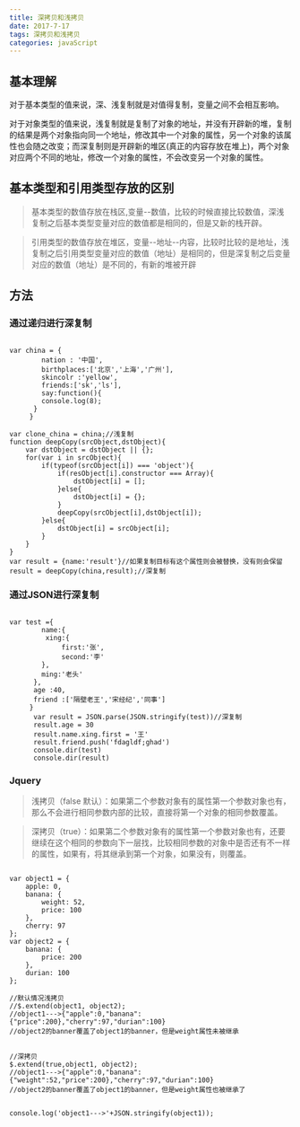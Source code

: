 ```yaml
---
title: 深拷贝和浅拷贝
date: 2017-7-17
tags: 深拷贝和浅拷贝
categories: javaScript
---
```

## 基本理解
对于基本类型的值来说，深、浅复制就是对值得复制，变量之间不会相互影响。

对于对象类型的值来说，浅复制就是复制了对象的地址，并没有开辟新的堆，复制的结果是两个对象指向同一个地址，修改其中一个对象的属性，另一个对象的该属性也会随之改变；而深复制则是开辟新的堆区(真正的内容存放在堆上)，两个对象对应两个不同的地址，修改一个对象的属性，不会改变另一个对象的属性。

## 基本类型和引用类型存放的区别

>基本类型的数值存放在栈区,变量--数值，比较的时候直接比较数值，深浅复制之后基本类型变量对应的数值都是相同的，但是又新的栈开辟。

>引用类型的数值存放在堆区，变量--地址--内容，比较时比较的是地址，浅复制之后引用类型变量对应的数值（地址）是相同的，但是深复制之后变量对应的数值（地址）是不同的，有新的堆被开辟
## 方法
### 通过递归进行深复制
```

var china = {
	  	nation : '中国',
	  	birthplaces:['北京','上海','广州'],
	  	skincolr :'yellow',
	  	friends:['sk','ls'],
	  	say:function(){
        console.log(8);
      }
	 }

var clone_china = china;//浅复制
function deepCopy(srcObject,dstObject){
    var dstObject = dstObject || {};
    for(var i in srcObject){
        if(typeof(srcObject[i]) === 'object'){
            if(resObject[i].constructor === Array){
                dstObject[i] = [];
            }else{
                dstObject[i] = {};
            }
            deepCopy(srcObject[i],dstObject[i]);
        }else{
            dstObject[i] = srcObject[i];
        }
    }
}
var result = {name:'result'}//如果复制目标有这个属性则会被替换，没有则会保留
result = deepCopy(china,result);//深复制
```

### 通过JSON进行深复制

```

var test ={
	  	name:{
	  	 xing:{ 
	  	     first:'张',
	  	     second:'李'
	  	},
	  	ming:'老头'
	  },
	  age :40,
	  friend :['隔壁老王','宋经纪','同事']
	 }
	  var result = JSON.parse(JSON.stringify(test))//深复制
	  result.age = 30
	  result.name.xing.first = '王'
	  result.friend.push('fdagldf;ghad')
	  console.dir(test)
	  console.dir(result)

```
### Jquery

>浅拷贝（false 默认）：如果第二个参数对象有的属性第一个参数对象也有，那么不会进行相同参数内部的比较，直接将第一个对象的相同参数覆盖。

>深拷贝（true）：如果第二个参数对象有的属性第一个参数对象也有，还要继续在这个相同的参数向下一层找，比较相同参数的对象中是否还有不一样的属性，如果有，将其继承到第一个对象，如果没有，则覆盖。
```

var object1 = {
    apple: 0,
    banana: {
        weight: 52,
        price: 100
    },
    cherry: 97
};
var object2 = {
    banana: {
        price: 200
    },
    durian: 100
};

//默认情况浅拷贝
//$.extend(object1, object2);
//object1--->{"apple":0,"banana":{"price":200},"cherry":97,"durian":100}
//object2的banner覆盖了object1的banner，但是weight属性未被继承


//深拷贝
$.extend(true,object1, object2);
//object1--->{"apple":0,"banana":{"weight":52,"price":200},"cherry":97,"durian":100}
//object2的banner覆盖了object1的banner，但是weight属性也被继承了


console.log('object1--->'+JSON.stringify(object1));

```